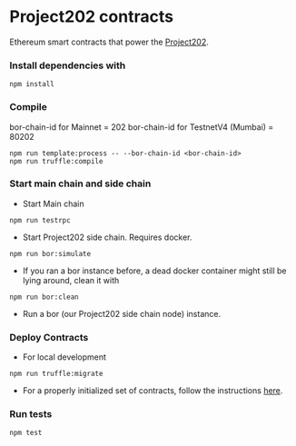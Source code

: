 # Project202 contracts

Ethereum smart contracts that power the [Project202](https://p202.io).

### Install dependencies with

```
npm install
```

### Compile

bor-chain-id for Mainnet = 202
bor-chain-id for TestnetV4 (Mumbai) = 80202

```
npm run template:process -- --bor-chain-id <bor-chain-id>
npm run truffle:compile
```

### Start main chain and side chain

- Start Main chain

```
npm run testrpc
```

- Start Project202 side chain. Requires docker.

```
npm run bor:simulate
```

- If you ran a bor instance before, a dead docker container might still be lying around, clean it with

```
npm run bor:clean
```

- Run a bor (our Project202 side chain node) instance.

### Deploy Contracts

- For local development

```
npm run truffle:migrate
```

- For a properly initialized set of contracts, follow the instructions [here](./deploy-migrations/README.md).

### Run tests

```
npm test
```
